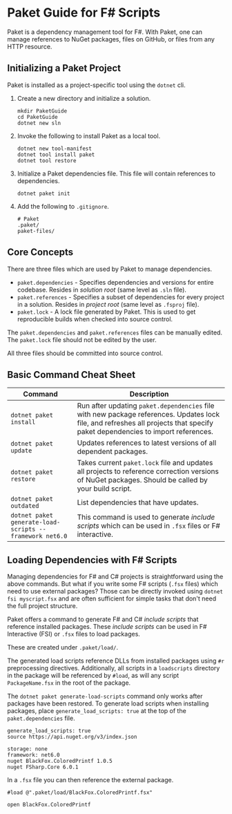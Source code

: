 # Paket Guide for F# Scripts

Paket is a dependency management tool for F#.
With Paket, one can manage references to NuGet packages, files on GitHub, or files from any HTTP resource.

## Initializing a Paket Project

Paket is installed as a project-specific tool using the `dotnet` cli.

1. Create a new directory and initialize a solution.

   ```shell
   mkdir PaketGuide
   cd PaketGuide
   dotnet new sln
   ```

2. Invoke the following to install Paket as a local tool.

   ```shell
   dotnet new tool-manifest
   dotnet tool install paket
   dotnet tool restore
   ```

3. Initialize a Paket dependencies file. This file will contain references to dependencies.

   ```shell
   dotnet paket init
   ```

4. Add the following to `.gitignore`.
   ```shell
   # Paket
   .paket/
   paket-files/
   ```

## Core Concepts

There are three files which are used by Paket to manage dependencies.

- `paket.dependencies` - Specifies dependencies and versions for entire codebase. Resides in _solution root_ (same level as `.sln` file).
- `paket.references` - Specifies a subset of dependencies for every project in a solution. Resides in _project root_ (same level as `.fsproj` file).
- `paket.lock` - A lock file generated by Paket. This is used to get reproducible builds when checked into source control.

The `paket.dependencies` and `paket.references` files can be manually edited.
The `paket.lock` file should not be edited by the user.

All three files should be committed into source control.

## Basic Command Cheat Sheet

| Command                                                 | Description                                                                                                                                                                   |
| ------------------------------------------------------- | ----------------------------------------------------------------------------------------------------------------------------------------------------------------------------- |
| `dotnet paket install`                                  | Run after updating `paket.dependencies` file with new package references. Updates lock file, and refreshes all projects that specify paket dependencies to import references. |
| `dotnet paket update`                                   | Updates references to latest versions of all dependent packages.                                                                                                              |
| `dotnet paket restore`                                  | Takes current `paket.lock` file and updates all projects to reference correction versions of NuGet packages. Should be called by your build script.                           |
| `dotnet paket outdated`                                 | List dependencies that have updates.                                                                                                                                          |
| `dotnet paket generate-load-scripts --framework net6.0` | This command is used to generate _include scripts_ which can be used in `.fsx` files or F# interactive.                                                                       |

## Loading Dependencies with F# Scripts

Managing dependencies for F# and C# projects is straightforward using the above commands.
But what if you write some F# scripts (`.fsx` files) which need to use external packages?
Those can be directly invoked using `dotnet fsi myscript.fsx` and are often sufficient
for simple tasks that don't need the full project structure.

Paket offers a command to generate F# and C# _include scripts_ that
reference installed packages. These _include scripts_ can be used in
F# Interactive (FSI) or `.fsx` files to load packages.

These are created under `.paket/load/`.

The generated load scripts reference DLLs from installed packages using `#r`
preprocessing directives.
Additionally, all scripts in a `loadscripts` directory in the package will be
referenced by `#load`, as will any script `PackageName.fsx` in the root of the package.

The `dotnet paket generate-load-scripts` command only works after packages have been restored.
To generate load scripts when installing packages, place `generate_load_scripts: true` at
the top of the `paket.dependencies` file.

```
generate_load_scripts: true
source https://api.nuget.org/v3/index.json

storage: none
framework: net6.0
nuget BlackFox.ColoredPrintf 1.0.5
nuget FSharp.Core 6.0.1
```

In a `.fsx` file you can then reference the external package.

```f#
#load @".paket/load/BlackFox.ColoredPrintf.fsx"

open BlackFox.ColoredPrintf
```
